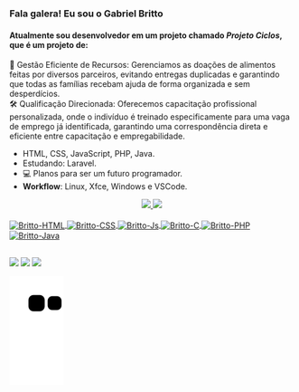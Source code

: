 ### Fala galera! Eu sou o Gabriel Britto
#### Atualmente sou desenvolvedor em um projeto chamado _Projeto Ciclos_, que é um projeto de:
🎯 Gestão Eficiente de Recursos: Gerenciamos as doações de alimentos feitas por diversos parceiros, evitando entregas duplicadas e garantindo que todas as famílias recebam ajuda de forma organizada e sem desperdícios.
<br>
🛠️ Qualificação Direcionada: Oferecemos capacitação profissional personalizada, onde o indivíduo é treinado especificamente para uma vaga de emprego já identificada, garantindo uma correspondência direta e eficiente entre capacitação e empregabilidade.

-  HTML, CSS, JavaScript, PHP, Java.
-  Estudando: Laravel.
- 💻 Planos para ser um futuro programador.
- **Workflow**: Linux, Xfce, Windows e VSCode.
<div align="center">
  <a href="https://github.com/GabrielBritto1">
  <img height="180em" src="https://github-readme-stats.vercel.app/api?username=GabrielBritto1&show_icons=true&theme=dracula&include_all_commits=true&count_private=true"/>
  <img height="180em" src="https://github-readme-stats.vercel.app/api/top-langs/?username=GabrielBritto1&layout=compact&langs_count=7&theme=dark"/>
</div>
  
  <div style="display: inline_block"><br>
  <img align="center" alt="Britto-HTML" height="30" width="40" src="https://cdn.jsdelivr.net/gh/devicons/devicon/icons/html5/html5-original.svg">
  <img align="center" alt="Britto-CSS" height="30" width="40" src="https://cdn.jsdelivr.net/gh/devicons/devicon/icons/css3/css3-original.svg">
  <img align="center" alt="Britto-Js" height="30" width="40" src="https://cdn.jsdelivr.net/gh/devicons/devicon/icons/javascript/javascript-original.svg">
  <img align="center" alt="Britto-C" height="30" width="40" src="https://cdn.jsdelivr.net/gh/devicons/devicon/icons/c/c-original.svg">
  <img align="center" alt="Britto-PHP" height="50" width="60" src="https://cdn.jsdelivr.net/gh/devicons/devicon@latest/icons/php/php-original.svg">
  <img align="center" alt="Britto-Java" height="50" width="60" src="https://cdn.jsdelivr.net/gh/devicons/devicon/icons/java/java-original.svg">
</div>
  
  ##
  
  <div> 
  <a href="https://wa.me/5528999391992" target="_blank"><img src="https://img.shields.io/badge/WhatsApp-25D366?style=for-the-badge&logo=whatsapp&logoColor=white"></a>
  <a href="https://www.instagram.com/gabriel_bianchi_/" target="_blank"><img src="https://img.shields.io/badge/-Instagram-%23E4405F?style=for-the-badge&logo=instagram&logoColor=white"></a>
  <a href="https://www.linkedin.com/in/gabriel-britto-47a9a0193/" target="_blank"><img src="https://img.shields.io/badge/-LinkedIn-%230077B5?style=for-the-badge&logo=linkedin&logoColor=white"></a>
</div>

  ![snake gif](https://github.com/GabrielBritto1/GabrielBritto1/blob/output/github-contribution-grid-snake.svg)

